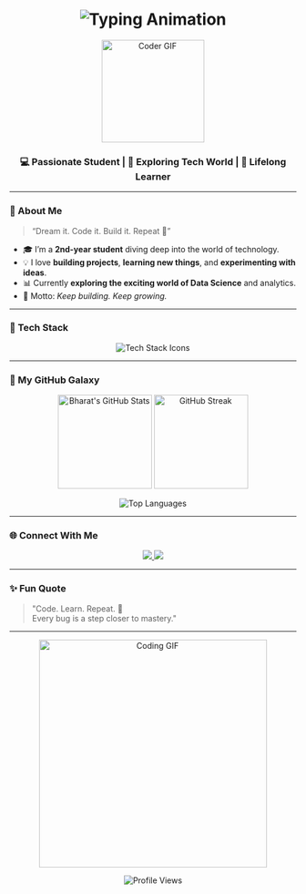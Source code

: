 <!-- 🌟 Designed with ❤️ by ChatGPT for Bharat Purohit -->

<h1 align="center">
  <img src="https://readme-typing-svg.herokuapp.com?font=Fira+Code&weight=600&size=30&pause=1000&color=00C8FF&center=true&vCenter=true&width=500&lines=Hey+There!+👋;I'm+Bharat+Purohit!;Welcome+to+my+GitHub+page🚀" alt="Typing Animation" />
</h1>

<p align="center">
  <img src="https://media.giphy.com/media/M9gbBd9nbDrOTu1Mqx/giphy.gif" width="180" alt="Coder GIF">
</p>

<h3 align="center">💻 Passionate Student | 🚀 Exploring Tech World | 🌱 Lifelong Learner</h3>


---

### 🧠 About Me  

> “Dream it. Code it. Build it. Repeat 🔁”

- 🎓 I’m a **2nd-year student** diving deep into the world of technology.  
- 💡 I love **building projects**, **learning new things**, and **experimenting with ideas**.  
- 📊 Currently **exploring the exciting world of Data Science** and analytics. 
- 🎯 Motto: *Keep building. Keep growing.*  

---

### 🧰 Tech Stack  

<p align="center">
  <img src="https://skillicons.dev/icons?i=c,cpp,js,html,css,git,arduino" alt="Tech Stack Icons" />
</p>

---

### 🚀 My GitHub Galaxy  

<p align="center">
  <img src="https://github-readme-stats.vercel.app/api?username=bharat-purohit&show_icons=true&theme=tokyonight&hide_border=true&border_radius=10" alt="Bharat's GitHub Stats" height="165px"/>
  <img src="https://github-readme-streak-stats.herokuapp.com/?user=bharat-purohit&theme=tokyonight&hide_border=true" alt="GitHub Streak" height="165px"/>
</p>

<p align="center">
  <img src="https://github-readme-stats.vercel.app/api/top-langs/?username=bharat-purohit&layout=compact&theme=tokyonight&hide_border=true&border_radius=10" alt="Top Languages" />
</p>

---

### 🌐 Connect With Me  

<p align="center">
  <a href="https://www.linkedin.com/in/bharat-purohit-750747359/" target="_blank">
    <img src="https://img.shields.io/badge/LinkedIn-%230077B5.svg?style=for-the-badge&logo=linkedin&logoColor=white" />
  </a>
  <a href="https://github.com/bharat-purohit" target="_blank">
    <img src="https://img.shields.io/badge/GitHub-171515?style=for-the-badge&logo=github&logoColor=white" />
  </a>
</p>

---

### ✨ Fun Quote  

> "Code. Learn. Repeat. 🚀  
> Every bug is a step closer to mastery."

---

<p align="center">
  <img src="https://media.giphy.com/media/L1R1tvI9svkIWwpVYr/giphy.gif" width="400" alt="Coding GIF">
</p>

<p align="center">
  <img src="https://komarev.com/ghpvc/?username=bharat-purohit&label=Profile%20Views&color=0e75b6&style=flat" alt="Profile Views" />
</p>
